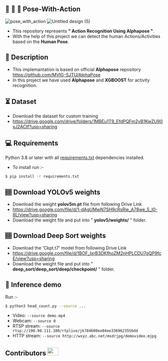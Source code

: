 ## :running: :walking: :dancer: Pose-With-Action
![pose_with_action](https://user-images.githubusercontent.com/62059604/99776776-5db0de00-2b37-11eb-97e7-b39f53f2d703.gif)
![Untitled design (5)](https://user-images.githubusercontent.com/62059604/99800005-a4173480-2b59-11eb-9620-703266c13eac.png)
- This repository represents **" Action Recognition Using Alphapose "**.
- With the help of this project we can detect the human Actions/Activities based on the **Human Pose**.
  
## 📝 Description
- This implemantation is based on official **Alphapose** repository https://github.com/MVIG-SJTU/AlphaPose 
- In this project we have used **Alphapose** and **XGBOOST** for activity recognition.

## ⏳ Dataset
- Download the dataset for custom training
- https://drive.google.com/drive/folders/1MBEu1T9_EfdPQFm2yB1KwZU90vJ2ACtf?usp=sharing 

## 💻 Requirements
Python 3.8 or later with all [requirements.txt](https://github.com/iNeuron-ai/Head-Count/blob/main/requirements.txt) dependencies installed.
- To install run :-
```bash
$ pip install -r requirements.txt
```
## 🏽‍ Download YOLOv5 weights
- Download the weight **yolov5m.pt** file from following Drive Link
- https://drive.google.com/file/d/1-dAgUMwN7SH9cRsRie_A78we_5_I0-8L/view?usp=sharing
- Download the weight file and put into " **yolov5/weights/** " folder.

##  🏽‍ Download Deep Sort weights
- Download the 'Ckpt.t7' model from following Drive Link 
- https://drive.google.com/file/d/1BOF_IxrB3DKfhoZM2nHPLCDU7gQP9fcE/view?usp=sharing
- Download the weight file and put into " **deep_sort/deep_sort/deep/checkpoint/** " folder.

## 🎯 Inference demo
Run :-
```bash
$ python3 head_count.py --source ...

```
- Video:  `--source demo.mp4`
- Webcam:  `--source 0`
- RTSP stream:  `--source rtsp://190.90.111.100/rtplive/jk784600ee04ee3369623556dd`
- HTTP stream:  `--source http://wxyz.abc.net/msdrjpg/demovideo.mjpg`

## Contributors <img src="https://raw.githubusercontent.com/TheDudeThatCode/TheDudeThatCode/master/Assets/Developer.gif" width=35 height=25> 
